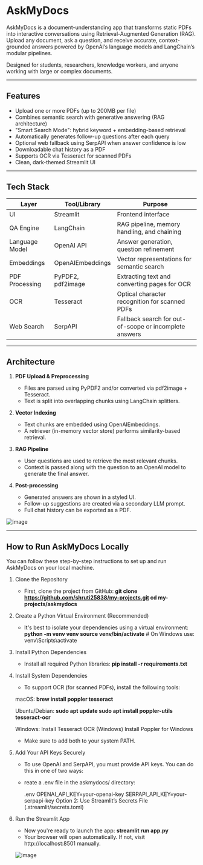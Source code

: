 # AskMyDocs

AskMyDocs is a document-understanding app that transforms static PDFs into interactive conversations using Retrieval-Augmented Generation (RAG). Upload any document, ask a question, and receive accurate, context-grounded answers powered by OpenAI’s language models and LangChain’s modular pipelines.

Designed for students, researchers, knowledge workers, and anyone working with large or complex documents.

---

## Features

- Upload one or more PDFs (up to 200MB per file)
- Combines semantic search with generative answering (RAG architecture)
- "Smart Search Mode": hybrid keyword + embedding-based retrieval
- Automatically generates follow-up questions after each query
- Optional web fallback using SerpAPI when answer confidence is low
- Downloadable chat history as a PDF
- Supports OCR via Tesseract for scanned PDFs
- Clean, dark-themed Streamlit UI

---

## Tech Stack

| Layer            | Tool/Library         | Purpose                                                  |
|------------------|----------------------|----------------------------------------------------------|
| UI               | Streamlit            | Frontend interface                                       |
| QA Engine        | LangChain            | RAG pipeline, memory handling, and chaining              |
| Language Model   | OpenAI API           | Answer generation, question refinement                   |
| Embeddings       | OpenAIEmbeddings     | Vector representations for semantic search               |
| PDF Processing   | PyPDF2, pdf2image     | Extracting text and converting pages for OCR             |
| OCR              | Tesseract            | Optical character recognition for scanned PDFs           |
| Web Search       | SerpAPI              | Fallback search for out-of-scope or incomplete answers   |

---

## Architecture

1. **PDF Upload & Preprocessing**
   - Files are parsed using PyPDF2 and/or converted via pdf2image + Tesseract.
   - Text is split into overlapping chunks using LangChain splitters.

2. **Vector Indexing**
   - Text chunks are embedded using OpenAIEmbeddings.
   - A retriever (in-memory vector store) performs similarity-based retrieval.

3. **RAG Pipeline**
   - User questions are used to retrieve the most relevant chunks.
   - Context is passed along with the question to an OpenAI model to generate the final answer.

4. **Post-processing**
   - Generated answers are shown in a styled UI.
   - Follow-up suggestions are created via a secondary LLM prompt.
   - Full chat history can be exported as a PDF.
     
![image](https://github.com/user-attachments/assets/b0ee0057-a3c4-4549-9cc5-05ada87aebec)

---

## How to Run AskMyDocs Locally

You can follow these step-by-step instructions to set up and run AskMyDocs on your local machine.

1. Clone the Repository
   - First, clone the project from GitHub:
   **git clone https://github.com/shruti25838/my-projects.git
   cd my-projects/askmydocs**

2. Create a Python Virtual Environment (Recommended)
   - It's best to isolate your dependencies using a virtual environment:
   **python -m venv venv
   source venv/bin/activate**   # On Windows use: venv\Scripts\activate

3. Install Python Dependencies
   - Install all required Python libraries:
   **pip install -r requirements.txt**

4. Install System Dependencies
   - To support OCR (for scanned PDFs), install the following tools:

   macOS:
   **brew install poppler tesseract**

   Ubuntu/Debian:
   **sudo apt update
   sudo apt install poppler-utils tesseract-ocr**

   Windows:
   Install Tesseract OCR (Windows)
   Install Poppler for Windows

   - Make sure to add both to your system PATH.

6. Add Your API Keys Securely
   - To use OpenAI and SerpAPI, you must provide API keys. You can do this in one of two ways:

   - reate a .env file in the askmydocs/ directory:

      .env
      OPENAI_API_KEY=your-openai-key
      SERPAPI_API_KEY=your-serpapi-key
      Option 2: Use Streamlit’s Secrets File (.streamlit/secrets.toml)

6. Run the Streamlit App
   - Now you're ready to launch the app:
   **streamlit run app.py**
   - Your browser will open automatically. If not, visit http://localhost:8501 manually.
  
   ![image](https://github.com/user-attachments/assets/08b66eec-78cb-47f6-8eb6-8ae036008103)


